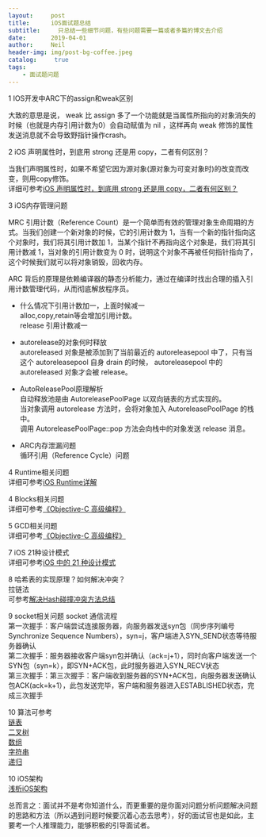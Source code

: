```yaml
---
layout:     post
title:      iOS面试题总结
subtitle:	  只总结一些细节问题，有些问题需要一篇或者多篇的博文去介绍
date:       2019-04-01
author:     Neil
header-img: img/post-bg-coffee.jpeg
catalog: 	 true
tags:
    - 面试题问题
---
```


1 IOS开发中ARC下的assign和weak区别

大致的意思是说， weak 比 assign 多了一个功能就是当属性所指向的对象消失的时候（也就是内存引用计数为0）会自动赋值为 nil ，这样再向 weak 修饰的属性发送消息就不会导致野指针操作crash。

2 iOS 声明属性时，到底用 strong 还是用 copy，二者有何区别？

当我们声明属性时，如果不希望它因为源对象(源对象为可变对象时)的改变而改变，则用copy修饰。  
详细可参考[iOS 声明属性时，到底用 strong 还是用 copy，二者有何区别？](https://juejin.im/entry/58b4de95570c350058a9b4f6)

3 iOS内存管理问题

MRC 引用计数（Reference Count）是一个简单而有效的管理对象生命周期的方式。当我们创建一个新对象的时候，它的引用计数为 1，当有一个新的指针指向这个对象时，我们将其引用计数加 1，当某个指针不再指向这个对象是，我们将其引用计数减 1，当对象的引用计数变为 0 时，说明这个对象不再被任何指针指向了，这个时候我们就可以将对象销毁，回收内存。

ARC 背后的原理是依赖编译器的静态分析能力，通过在编译时找出合理的插入引用计数管理代码，从而彻底解放程序员。

- 什么情况下引用计数加一，上面时候减一  
	alloc,copy,retain等会增加引用计数。  
	release 引用计数减一

- autorelease的对象何时释放  
	autoreleased 对象是被添加到了当前最近的 	autoreleasepool 中了，只有当这个 	autoreleasepool 自身 drain 的时候，	autoreleasepool 中的 autoreleased 	对象才会被 release。	
	
- AutoReleasePool原理解析   
	自动释放池是由 AutoreleasePoolPage 以双向链表的方式实现的。  
	当对象调用 autorelease 方法时，会将对象加入 AutoreleasePoolPage 的栈中。  
	调用 AutoreleasePoolPage::pop 方法会向栈中的对象发送 release 消息。

	
- ARC内存泄漏问题  
	循环引用（Reference Cycle）问题

4 Runtime相关问题  
详细可参考[iOS Runtime详解](https://juejin.im/post/5ac0a6116fb9a028de44d717)

4 Blocks相关问题  
详细可参考[《Objective-C 高级编程》](https://juejin.im/post/58f40c0a8d6d810064879aaf)

5 GCD相关问题  
详细可参考[《Objective-C 高级编程》](https://juejin.im/post/58fd55c08d6d81005898df46)

7 iOS 21种设计模式  
详细可参考[iOS 中的 21 种设计模式](https://www.jianshu.com/p/6b302c7fe987)

8 哈希表的实现原理？如何解决冲突？  
拉链法  
可参考[解决Hash碰撞冲突方法总结](https://blog.csdn.net/u012104435/article/details/47951357)

9 socket相关问题
socket 通信流程  
第一次握手：客户端尝试连接服务器，向服务器发送syn包（同步序列编号Synchronize Sequence Numbers），syn=j，客户端进入SYN_SEND状态等待服务器确认  
第二次握手：服务器接收客户端syn包并确认（ack=j+1），同时向客户端发送一个SYN包（syn=k），即SYN+ACK包，此时服务器进入SYN_RECV状态  
第三次握手：第三次握手：客户端收到服务器的SYN+ACK包，向服务器发送确认包ACK(ack=k+1），此包发送完毕，客户端和服务器进入ESTABLISHED状态，完成三次握手

10 算法可参考  
[链表](	http://zhuhao.co/2019/03/28/链表/)  
[二叉树](http://zhuhao.co/2019/03/28/二叉树/)  
[数组](http://zhuhao.co/2019/03/28/数组/)  
[字符串](http://zhuhao.co/2019/03/28/字符串/)  
[递归](http://zhuhao.co/2019/03/28/递归/)

10 iOS架构  
[浅析iOS架构](http://zhuhao.co/2019/03/28/iOS架构/)  

总而言之：面试并不是考你知道什么，而更重要的是你面对问题分析问题解决问题的思路和方法（所以遇到问题时候要沉着心态去思考），好的面试官也是如此，主要考一个人推理能力，能够积极的引导面试者。

